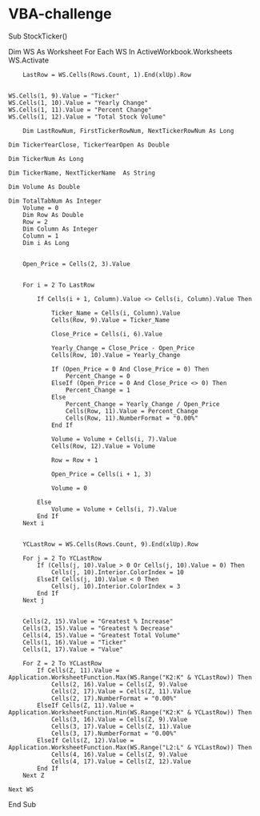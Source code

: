 # VBA-challenge

Sub StockTicker()
    
Dim WS As Worksheet
    For Each WS In ActiveWorkbook.Worksheets
    WS.Activate
        
        LastRow = WS.Cells(Rows.Count, 1).End(xlUp).Row

       
    WS.Cells(1, 9).Value = "Ticker"
    WS.Cells(1, 10).Value = "Yearly Change"
    WS.Cells(1, 11).Value = "Percent Change"
    WS.Cells(1, 12).Value = "Total Stock Volume"

        Dim LastRowNum, FirstTickerRowNum, NextTickerRowNum As Long

    Dim TickerYearClose, TickerYearOpen As Double

    Dim TickerNum As Long

    Dim TickerName, NextTickerName  As String

    Dim Volume As Double

    Dim TotalTabNum As Integer
        Volume = 0
        Dim Row As Double
        Row = 2
        Dim Column As Integer
        Column = 1
        Dim i As Long
        
        
        Open_Price = Cells(2, 3).Value
         
        
        For i = 2 To LastRow
         
            If Cells(i + 1, Column).Value <> Cells(i, Column).Value Then
                
                Ticker_Name = Cells(i, Column).Value
                Cells(Row, 9).Value = Ticker_Name
                
                Close_Price = Cells(i, 6).Value
                
                Yearly_Change = Close_Price - Open_Price
                Cells(Row, 10).Value = Yearly_Change
                
                If (Open_Price = 0 And Close_Price = 0) Then
                    Percent_Change = 0
                ElseIf (Open_Price = 0 And Close_Price <> 0) Then
                    Percent_Change = 1
                Else
                    Percent_Change = Yearly_Change / Open_Price
                    Cells(Row, 11).Value = Percent_Change
                    Cells(Row, 11).NumberFormat = "0.00%"
                End If
                
                Volume = Volume + Cells(i, 7).Value
                Cells(Row, 12).Value = Volume
                
                Row = Row + 1
                
                Open_Price = Cells(i + 1, 3)
                
                Volume = 0
            
            Else
                Volume = Volume + Cells(i, 7).Value
            End If
        Next i
        
        
        YCLastRow = WS.Cells(Rows.Count, 9).End(xlUp).Row
        
        For j = 2 To YCLastRow
            If (Cells(j, 10).Value > 0 Or Cells(j, 10).Value = 0) Then
                Cells(j, 10).Interior.ColorIndex = 10
            ElseIf Cells(j, 10).Value < 0 Then
                Cells(j, 10).Interior.ColorIndex = 3
            End If
        Next j
        
        
        Cells(2, 15).Value = "Greatest % Increase"
        Cells(3, 15).Value = "Greatest % Decrease"
        Cells(4, 15).Value = "Greatest Total Volume"
        Cells(1, 16).Value = "Ticker"
        Cells(1, 17).Value = "Value"
        
        For Z = 2 To YCLastRow
            If Cells(Z, 11).Value = Application.WorksheetFunction.Max(WS.Range("K2:K" & YCLastRow)) Then
                Cells(2, 16).Value = Cells(Z, 9).Value
                Cells(2, 17).Value = Cells(Z, 11).Value
                Cells(2, 17).NumberFormat = "0.00%"
            ElseIf Cells(Z, 11).Value = Application.WorksheetFunction.Min(WS.Range("K2:K" & YCLastRow)) Then
                Cells(3, 16).Value = Cells(Z, 9).Value
                Cells(3, 17).Value = Cells(Z, 11).Value
                Cells(3, 17).NumberFormat = "0.00%"
            ElseIf Cells(Z, 12).Value = Application.WorksheetFunction.Max(WS.Range("L2:L" & YCLastRow)) Then
                Cells(4, 16).Value = Cells(Z, 9).Value
                Cells(4, 17).Value = Cells(Z, 12).Value
            End If
        Next Z
        
    Next WS
        
End Sub







